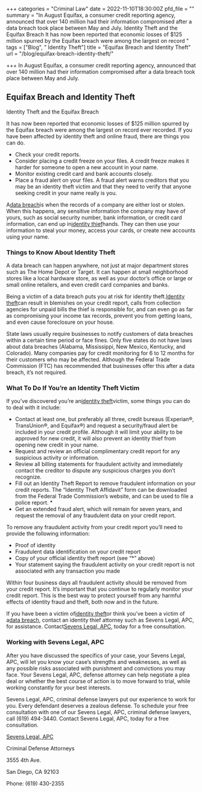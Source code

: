 +++
categories = "Criminal Law"
date = 2022-11-10T18:30:00Z
pfd_file = ""
summary = "In August Equifax, a consumer credit reporting agency, announced that over 140 million had their information compromised after a data breach took place between May and July. Identity Theft and the Equifax Breach It has now been reported that economic losses of $125 million spurred by the Equifax breach were among the largest on record "
tags = ["Blog", " Identity Theft"]
title = "Equifax Breach and Identity Theft"
url = "/blog/equifax-breach-identity-theft/"

+++
In August Equifax, a consumer credit reporting agency, announced that over 140 million had their information compromised after a data breach took place between May and July.

## Equifax Breach and Identity Theft

Identity Theft and the Equifax Breach

It has now been reported that economic losses of $125 million spurred by the Equifax breach were among the largest on record ever recorded. If you have been affected by identity theft and online fraud, there are things you can do.

* Check your credit reports.
* Consider placing a credit freeze on your files. A credit freeze makes it harder for someone to open a new account in your name.
* Monitor existing credit card and bank accounts closely.
* Place a fraud alert on your files. A fraud alert warns creditors that you may be an identity theft victim and that they need to verify that anyone seeking credit in your name really is you.

A[data breach](https://www.sevenslegal.com/san-diego-theft-lawyer/ "San Diego Theft Lawyer")is when the records of a company are either lost or stolen. When this happens, any sensitive information the company may have of yours, such as social security number, bank information, or credit card information, can end up in[identity thief](https://www.sevenslegal.com/san-diego-theft-lawyer/ "San Diego Theft Lawyer")hands. They can then use your information to steal your money, access your cards, or create new accounts using your name.

### Things to Know About Identity Theft

A data breach can happen anywhere, not just at major department stores such as The Home Depot or Target. It can happen at small neighborhood stores like a local hardware store, as well as your doctor’s office or large or small online retailers, and even credit card companies and banks.

Being a victim of a data breach puts you at risk for identity theft.[Identity theft](https://www.sevenslegal.com/san-diego-theft-lawyer/ "San Diego Theft Lawyer")can result in blemishes on your credit report, calls from collection agencies for unpaid bills the thief is responsible for, and can even go as far as compromising your income tax records, prevent you from getting loans, and even cause foreclosure on your house.

State laws usually require businesses to notify customers of data breaches within a certain time period or face fines. Only five states do not have laws about data breaches (Alabama, Mississippi, New Mexico, Kentucky, and Colorado). Many companies pay for credit monitoring for 6 to 12 months for their customers who may be affected. Although the Federal Trade Commission (FTC) has recommended that businesses offer this after a data breach, it’s not required.

### What To Do If You’re an Identity Theft Victim

If you’ve discovered you’re an[identity theft](https://www.sevenslegal.com/san-diego-theft-lawyer/ "San Diego Theft Lawyer")victim, some things you can do to deal with it include:

* Contact at least one, but preferably all three, credit bureaus (Experian®, TransUnion®, and Equifax®) and request a security/fraud alert be included in your credit profile. Although it will limit your ability to be approved for new credit, it will also prevent an identity thief from opening new credit in your name.
* Request and review an official complimentary credit report for any suspicious activity or information.
* Review all billing statements for fraudulent activity and immediately contact the creditor to dispute any suspicious charges you don’t recognize.
* Fill out an Identity Theft Report to remove fraudulent information on your credit reports. The “Identity Theft Affidavit” form can be downloaded from the Federal Trade Commission’s website, and can be used to file a police report. *
* Get an extended fraud alert, which will remain for seven years, and request the removal of any fraudulent data on your credit report.

To remove any fraudulent activity from your credit report you’ll need to provide the following information:

* Proof of identity
* Fraudulent data identification on your credit report
* Copy of your official identity theft report (see “*” above)
* Your statement saying the fraudulent activity on your credit report is not associated with any transaction you made

Within four business days all fraudulent activity should be removed from your credit report. It’s important that you continue to regularly monitor your credit report. This is the best way to protect yourself from any harmful effects of identity fraud and theft, both now and in the future.

If you have been a victim of[identity theft](https://www.sevenslegal.com/san-diego-theft-lawyer/ "San Diego Theft Lawyer")or think you’ve been a victim of a[data breach](https://www.sevenslegal.com/san-diego-theft-lawyer/ "San Diego Theft Lawyer"), contact an identity thief attorney such as Sevens Legal, APC, for assistance. Contact[Sevens Legal, APC](https://www.sevenslegal.com/ "Sevens Legal, APC"), today for a free consultation.

### Working with Sevens Legal, APC

After you have discussed the specifics of your case, your Sevens Legal, APC, will let you know your case’s strengths and weaknesses, as well as any possible risks associated with punishment and convictions you may face. Your Sevens Legal, APC, defense attorney can help negotiate a plea deal or whether the best course of action is to move forward to trial, while working constantly for your best interests.

Sevens Legal, APC, criminal defense lawyers put our experience to work for you. Every defendant deserves a zealous defense. To schedule your free consultation with one of our Sevens Legal, APC, criminal defense lawyers, call (619) 494-3440. Contact Sevens Legal, APC, today for a free consultation.

[Sevens Legal, APC](http://www.sevenslegal.com/ "Sevens Legal, APC")

Criminal Defense Attorneys

3555 4th Ave.

San Diego, CA 92103

Phone: (619) 430-2355